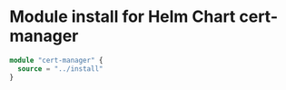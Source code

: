 # Module install for Helm Chart cert-manager

``` terraform
module "cert-manager" {
  source = "../install"
}
```

